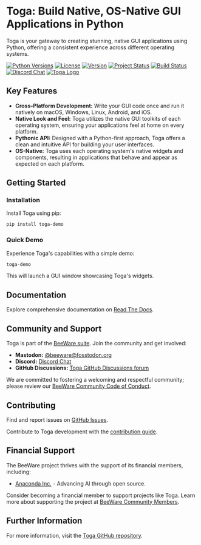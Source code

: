 <!--
  SPDX-License-Identifier: BSD-3-Clause
-->

# Toga: Build Native, OS-Native GUI Applications in Python

Toga is your gateway to creating stunning, native GUI applications using Python, offering a consistent experience across different operating systems.

[![Python Versions](https://img.shields.io/pypi/pyversions/toga.svg)](https://pypi.python.org/pypi/toga)
[![License](https://img.shields.io/pypi/l/toga.svg)](https://github.com/beeware/toga/blob/main/LICENSE)
[![Version](https://img.shields.io/pypi/v/toga.svg)](https://pypi.python.org/pypi/toga)
[![Project Status](https://img.shields.io/pypi/status/toga.svg)](https://pypi.python.org/pypi/toga)
[![Build Status](https://github.com/beeware/toga/workflows/CI/badge.svg?branch=main)](https://github.com/beeware/toga/actions)
[![Discord Chat](https://img.shields.io/discord/836455665257021440?label=Discord%20Chat&logo=discord&style=plastic)](https://beeware.org/bee/chat/)
[![Toga Logo](https://beeware.org/project/toga/toga.png)](https://beeware.org/toga)

## Key Features

*   **Cross-Platform Development:** Write your GUI code once and run it natively on macOS, Windows, Linux, Android, and iOS.
*   **Native Look and Feel:** Toga utilizes the native GUI toolkits of each operating system, ensuring your applications feel at home on every platform.
*   **Pythonic API:** Designed with a Python-first approach, Toga offers a clean and intuitive API for building your user interfaces.
*   **OS-Native:** Toga uses each operating system's native widgets and components, resulting in applications that behave and appear as expected on each platform.

## Getting Started

### Installation

Install Toga using pip:

```bash
pip install toga-demo
```

### Quick Demo

Experience Toga's capabilities with a simple demo:

```bash
toga-demo
```

This will launch a GUI window showcasing Toga's widgets.

## Documentation

Explore comprehensive documentation on [Read The Docs](https://toga.readthedocs.io).

## Community and Support

Toga is part of the [BeeWare suite](https://beeware.org). Join the community and get involved:

*   **Mastodon:** [@beeware@fosstodon.org](https://fosstodon.org/@beeware)
*   **Discord:** [Discord Chat](https://beeware.org/bee/chat/)
*   **GitHub Discussions:** [Toga GitHub Discussions forum](https://github.com/beeware/toga/discussions)

We are committed to fostering a welcoming and respectful community; please review our [BeeWare Community Code of Conduct](https://beeware.org/community/behavior/).

## Contributing

Find and report issues on [GitHub Issues](https://github.com/beeware/toga/issues).

Contribute to Toga development with the [contribution guide](https://toga.readthedocs.io/en/latest/how-to/contribute/index.html).

## Financial Support

The BeeWare project thrives with the support of its financial members, including:

*   [Anaconda Inc.](https://anaconda.com/) - Advancing AI through open source.

Consider becoming a financial member to support projects like Toga.  Learn more about supporting the project at [BeeWare Community Members](https://beeware.org/community/members/).

## Further Information

For more information, visit the [Toga GitHub repository](https://github.com/beeware/toga).